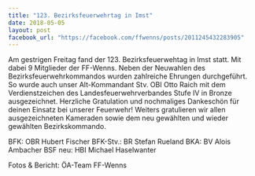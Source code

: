 ```yaml
---
title: "123. Bezirksfeuerwehrtag in Imst"
date: 2018-05-05
layout: post
facebook_url: "https://facebook.com/ffwenns/posts/2011245432283905"
---
```


Am gestrigen Freitag fand der 123. Bezirksfeuerwehtag in Imst statt. Mit dabei 9 Mitglieder der FF-Wenns. Neben der Neuwahlen des Bezirksfeuerwehrkommandos wurden zahlreiche Ehrungen durchgeführt.
So wurde auch unser Alt-Kommandant Stv. OBI Otto Raich mit dem Verdienstzeichen des Landesfeuerwehrverbandes Stufe IV in Bronze ausgezeichnet. Herzliche Gratulation und nochmaliges Dankeschön für deinen Einsatz bei unserer Feuerwehr! 
Weiters gratulieren wir allen ausgezeichneten Kameraden sowie dem neu gewählten und wieder gewählten Bezirkskommando.

BFK: OBR Hubert Fischer
BFK-Stv.: BR Stefan Rueland
BKA: BV Alois Ambacher
BSF neu: HBI Michael Haselwanter

Fotos & Bericht: ÖA-Team FF-Wenns